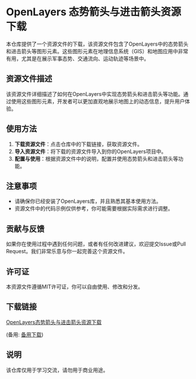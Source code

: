 # OpenLayers 态势箭头与进击箭头资源下载

本仓库提供了一个资源文件的下载，该资源文件包含了OpenLayers中的态势箭头和进击箭头等图形元素。这些图形元素在地理信息系统（GIS）和地图应用中非常有用，尤其是在展示军事态势、交通流向、运动轨迹等场景中。

## 资源文件描述

该资源文件详细描述了如何在OpenLayers中实现态势箭头和进击箭头等功能。通过使用这些图形元素，开发者可以更加直观地展示地图上的动态信息，提升用户体验。

## 使用方法

1. **下载资源文件**：点击仓库中的下载链接，获取资源文件。
2. **导入资源文件**：将下载的资源文件导入到你的OpenLayers项目中。
3. **配置与使用**：根据资源文件中的说明，配置并使用态势箭头和进击箭头等功能。

## 注意事项

- 请确保你已经安装了OpenLayers库，并且熟悉其基本使用方法。
- 资源文件中的代码示例仅供参考，你可能需要根据实际需求进行调整。

## 贡献与反馈

如果你在使用过程中遇到任何问题，或者有任何改进建议，欢迎提交Issue或Pull Request。我们非常乐意与你一起完善这个资源文件。

## 许可证

本资源文件遵循MIT许可证，你可以自由使用、修改和分发。

## 下载链接
[OpenLayers态势箭头与进击箭头资源下载](https://pan.quark.cn/s/06b7caaf80d8) 

(备用: [备用下载](https://pan.baidu.com/s/1_LnYD66DJwgXa27Zp2nCzg?pwd=1234))

## 说明

该仓库仅用于学习交流，请勿用于商业用途。
